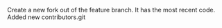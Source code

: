 Create a new fork out of the feature branch. It has the most recent code.
Added new contributors.git 